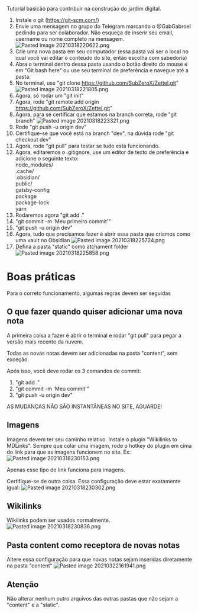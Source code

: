 Tutorial basicão para contribuir na construção do jardim digital.

1. Instale o git (https://git-scm.com/)
2. Envie uma mensagem no grupo do Telegram marcando o @GabGabroel pedindo para ser colaborador. Não esqueça de inserir seu email, username ou nome completo na mensagem. ![Pasted image 20210318220622.png](Pasted%20image%2020210318220622.png)
3. Crie uma nova pasta em seu computador (essa pasta vai ser o local no qual você vai editar o conteúdo do site, então escolha com sabedoria)
4. Abra o terminal dentro dessa pasta usando o botão direito do mouse e em "Git bash here" ou use seu terminal de preferência e navegue até a pasta.
5. No terminal, use "git clone https://github.com/SubZeroX/Zettel.git" ![Pasted image 20210318221805.png](Pasted%20image%2020210318221805.png)
6. Agora, só rodar um "git init"
7. Agora, rode "git remote add origin https://github.com/SubZeroX/Zettel.git"
8. Agora, para se certificar que estamos na branch correta, rode "git branch" ![Pasted image 20210318223321.png](Pasted%20image%2020210318223321.png)
9. Rode "git push -u origin dev"
10. Certifique-se que você está na branch "dev", na dúvida rode "git checkout dev"
11. Agora, rode "git pull" para testar se tudo está funcionando.
12. Agora, editaremos o .gitignore, use um editor de texto de preferência e adicione o seguinte texto:   
node_modules/   
.cache/   
.obsidian/   
public/   
gatsby-config    
package   
package-lock   
yarn   
13. Rodaremos agora "git add ."
14. "git commit -m 'Meu primeiro commit'"
15. "git push -u origin dev"
16. Agora, tudo que precisamos fazer é abrir essa pasta que criamos como uma vault no Obsidian ![Pasted image 20210318225724.png](Pasted%20image%2020210318225724.png) 
17. Defina a pasta "static" como atchament folder ![Pasted image 20210318225858.png](Pasted%20image%2020210318225858.png)

# Boas práticas
Para o correto funcionamento, algumas regras devem ser seguidas

## O que fazer quando quiser adicionar uma nova nota
A primeira coisa a fazer é abrir o terminal e rodar "git pull" para pegar a versão mais recente da nuvem.

Todas as novas notas devem ser adicionadas na pasta "content", sem exceção.

Após isso, você deve rodar os 3 comandos de commit:

1. "git add ."
2. "git commit -m 'Meu commit'"
3. "git push -u origin dev"

AS MUDANÇAS NÃO SÃO INSTANTÂNEAS NO SITE, AGUARDE!

## Imagens
Imagens devem ter seu caminho relativo. Instale o plugin "Wikilinks to MDLinks". Sempre que colar uma imagem, rode o hotkey do plugin em cima do link para que as imagens funcionem no site. Ex: ![Pasted image 20210318230153.png](Pasted%20image%2020210318230153.png)

Apenas esse tipo de link funciona para imagens.

Certifique-se de outra coisa. Essa configuração deve estar exatamente igual: ![Pasted image 20210318230302.png](Pasted%20image%2020210318230302.png)

## Wikilinks
Wikilinks podem ser usados normalmente. ![Pasted image 20210318230836.png](Pasted%20image%2020210318230836.png)

## Pasta content como receptora de novas notas
Altere essa configuração para que novas notas sejam inseridas diretamente na pasta "content"
![Pasted image 20210322161941.png](Pasted%20image%2020210322161941.png)

## Atenção
Não alterar nenhum outro arquivos das outras pastas que não sejam a "content" e a "static".